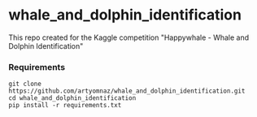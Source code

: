 # whale_and_dolphin_identification
This repo created for the Kaggle competition "Happywhale - Whale and Dolphin Identification"

### Requirements
```
git clone https://github.com/artyomnaz/whale_and_dolphin_identification.git
cd whale_and_dolphin_identification
pip install -r requirements.txt
```